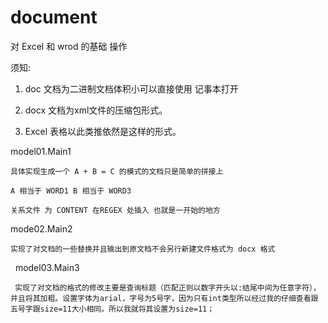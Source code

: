# document
对 Excel 和 wrod 的基础 操作 

须知:

  1. doc  文档为二进制文档体积小可以直接使用 记事本打开

  2. docx 文档为xml文件的压缩包形式。

  3. Excel 表格以此类推依然是这样的形式。


model01.Main1

    具体实现生成一个 A + B = C 的模式的文档只是简单的拼接上

    A 相当于 WORD1 B 相当于 WORD3 

    关系文件 为 CONTENT 在REGEX 处插入 也就是一开始的地方

mode02.Main2

    实现了对文档的一些替换并且输出到原文档不会另行新建文件格式为 docx 格式
  
model03.Main3

     实现了对文档的格式的修改主要是查询标题（匹配正则以数字开头以:结尾中间为任意字符），并且将其加粗。设置字体为arial，字号为5号字，因为只有int类型所以经过我的仔细查看跟五号字跟size=11大小相同。所以我就将其设置为size=11；
